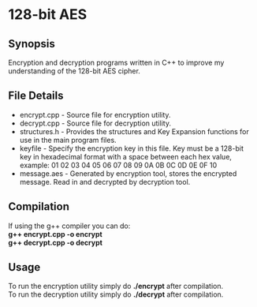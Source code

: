 # 128-bit AES

## Synopsis
Encryption and decryption programs written in C++ to improve my understanding of the 128-bit AES cipher.

## File Details
- encrypt.cpp - Source file for encryption utility. 
- decrypt.cpp - Source file for decryption utility.
- structures.h - Provides the structures and Key Expansion functions for use in the main program files.
- keyfile - Specify the encryption key in this file. Key must be a 128-bit key in hexadecimal format with a space between each hex value, example: 01 02 03 04 05 06 07 08 09 0A 0B 0C 0D 0E 0F 10
- message.aes - Generated by encryption tool, stores the encrypted message. Read in and decrypted by decryption tool.

## Compilation
If using the g++ compiler you can do:   
**g++ encrypt.cpp -o encrypt**  
**g++ decrypt.cpp -o decrypt**

## Usage
To run the encryption utility simply do **./encrypt** after compilation.   
To run the decryption utility simply do **./decrypt** after compilation.


